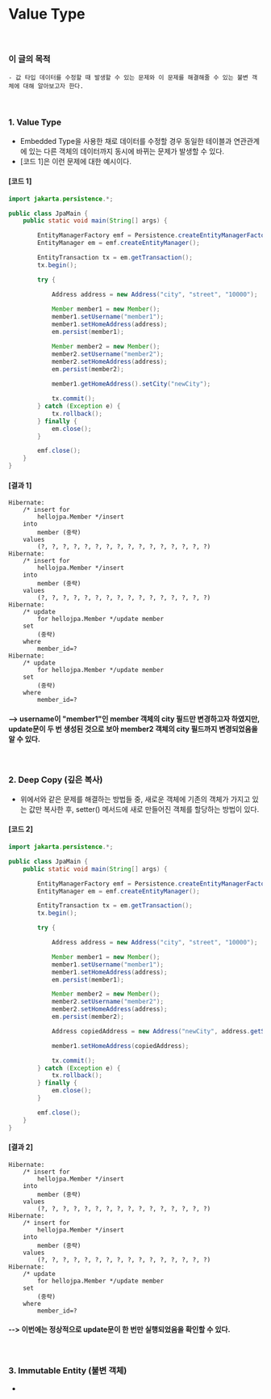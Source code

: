 # Value Type
<br/>

### 이 글의 목적
    - 값 타입 데이터를 수정할 때 발생할 수 있는 문제와 이 문제를 해결해줄 수 있는 불변 객체에 대해 알아보고자 한다.
<br/>

### 1. Value Type
- Embedded Type을 사용한 채로 데이터를 수정할 경우 동일한 테이블과 연관관계에 있는 다른 객체의 데이터까지 동시에 바뀌는 문제가 발생할 수 있다.
- [코드 1]은 이런 문제에 대한 예시이다.
#### [코드 1]
```java
import jakarta.persistence.*;

public class JpaMain {
    public static void main(String[] args) {

        EntityManagerFactory emf = Persistence.createEntityManagerFactory("hello");
        EntityManager em = emf.createEntityManager();

        EntityTransaction tx = em.getTransaction();
        tx.begin();

        try {

            Address address = new Address("city", "street", "10000");
            
            Member member1 = new Member();
            member1.setUsername("member1");
            member1.setHomeAddress(address);
            em.persist(member1);

            Member member2 = new Member();
            member2.setUsername("member2");
            member2.setHomeAddress(address);
            em.persist(member2);
            
            member1.getHomeAddress().setCity("newCity");

            tx.commit();
        } catch (Exception e) {
            tx.rollback();
        } finally {
            em.close();
        }

        emf.close();
    }
}
```
#### [결과 1]
```plaintext
Hibernate: 
    /* insert for
        hellojpa.Member */insert 
    into
        member (중략) 
    values
        (?, ?, ?, ?, ?, ?, ?, ?, ?, ?, ?, ?, ?, ?, ?, ?)
Hibernate: 
    /* insert for
        hellojpa.Member */insert 
    into
        member (중략) 
    values
        (?, ?, ?, ?, ?, ?, ?, ?, ?, ?, ?, ?, ?, ?, ?, ?)
Hibernate: 
    /* update
        for hellojpa.Member */update member 
    set
        (중략)
    where
        member_id=?
Hibernate: 
    /* update
        for hellojpa.Member */update member 
    set
        (중략)
    where
        member_id=?
```
#### --> username이 "member1"인 member 객체의 city 필드만 변경하고자 하였지만, <br/> update문이 두 번 생성된 것으로 보아 member2 객체의 city 필드까지 변경되었음을 알 수 있다.
<br/>

### 2. Deep Copy (깊은 복사)
- 위에서와 같은 문제를 해결하는 방법들 중, 새로운 객체에 기존의 객체가 가지고 있는 값만 복사한 후, setter() 메서드에 새로 만들어진 객체를 할당하는 방법이 있다.
#### [코드 2]
```java
import jakarta.persistence.*;

public class JpaMain {
    public static void main(String[] args) {

        EntityManagerFactory emf = Persistence.createEntityManagerFactory("hello");
        EntityManager em = emf.createEntityManager();

        EntityTransaction tx = em.getTransaction();
        tx.begin();

        try {

            Address address = new Address("city", "street", "10000");

            Member member1 = new Member();
            member1.setUsername("member1");
            member1.setHomeAddress(address);
            em.persist(member1);

            Member member2 = new Member();
            member2.setUsername("member2");
            member2.setHomeAddress(address);
            em.persist(member2);

            Address copiedAddress = new Address("newCity", address.getStreet(), address.getZipcode());

            member1.setHomeAddress(copiedAddress);

            tx.commit();
        } catch (Exception e) {
            tx.rollback();
        } finally {
            em.close();
        }

        emf.close();
    }
}
```
#### [결과 2]
```plaintext
Hibernate: 
    /* insert for
        hellojpa.Member */insert 
    into
        member (중략) 
    values
        (?, ?, ?, ?, ?, ?, ?, ?, ?, ?, ?, ?, ?, ?, ?, ?)
Hibernate: 
    /* insert for
        hellojpa.Member */insert 
    into
        member (중략) 
    values
        (?, ?, ?, ?, ?, ?, ?, ?, ?, ?, ?, ?, ?, ?, ?, ?)
Hibernate: 
    /* update
        for hellojpa.Member */update member 
    set
        (중략)
    where
        member_id=?
```
#### --> 이번에는 정상적으로 update문이 한 번만 실행되었음을 확인할 수 있다.
<br/>

### 3. Immutable Entity (불변 객체)
- 
